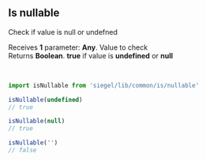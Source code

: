 ## Is nullable

Check if value is null or undefned<br />

Receives **1** parameter: **Any**. Value to check<br />
Returns **Boolean**. **true** if value is **undefined** or **null**

<br />

```ts
import isNullable from 'siegel/lib/common/is/nullable'

isNullable(undefined)
// true

isNullable(null)
// true

isNullable('')
// false
```